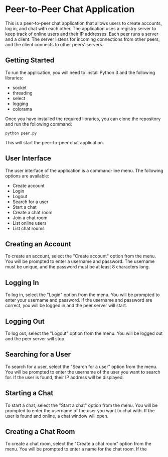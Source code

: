  # Peer-to-Peer Chat Application

This is a peer-to-peer chat application that allows users to create accounts, log in, and chat with each other. The application uses a registry server to keep track of online users and their IP addresses. Each peer runs a server and a client. The server listens for incoming connections from other peers, and the client connects to other peers' servers.

## Getting Started

To run the application, you will need to install Python 3 and the following libraries:

* socket
* threading
* select
* logging
* colorama

Once you have installed the required libraries, you can clone the repository and run the following command:

```
python peer.py
```

This will start the peer-to-peer chat application.

## User Interface

The user interface of the application is a command-line menu. The following options are available:

* Create account
* Login
* Logout
* Search for a user
* Start a chat
* Create a chat room
* Join a chat room
* List online users
* List chat rooms

## Creating an Account

To create an account, select the "Create account" option from the menu. You will be prompted to enter a username and password. The username must be unique, and the password must be at least 8 characters long.

## Logging In

To log in, select the "Login" option from the menu. You will be prompted to enter your username and password. If the username and password are correct, you will be logged in and the peer server will start.

## Logging Out

To log out, select the "Logout" option from the menu. You will be logged out and the peer server will stop.

## Searching for a User

To search for a user, select the "Search for a user" option from the menu. You will be prompted to enter the username of the user you want to search for. If the user is found, their IP address will be displayed.

## Starting a Chat

To start a chat, select the "Start a chat" option from the menu. You will be prompted to enter the username of the user you want to chat with. If the user is found and online, a chat window will open.

## Creating a Chat Room

To create a chat room, select the "Create a chat room" option from the menu. You will be prompted to enter a name for the chat room. If the

